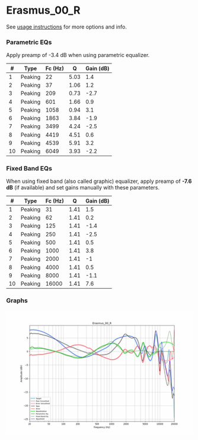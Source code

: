 # Erasmus_00_R
See [usage instructions](https://github.com/jaakkopasanen/AutoEq#usage) for more options and info.

### Parametric EQs
Apply preamp of -3.4 dB when using parametric equalizer.

|   # | Type    |   Fc (Hz) |    Q |   Gain (dB) |
|-----|---------|-----------|------|-------------|
|   1 | Peaking |        22 | 5.03 |         1.4 |
|   2 | Peaking |        37 | 1.06 |         1.2 |
|   3 | Peaking |       209 | 0.73 |        -2.7 |
|   4 | Peaking |       601 | 1.66 |         0.9 |
|   5 | Peaking |      1058 | 0.94 |         3.1 |
|   6 | Peaking |      1863 | 3.84 |        -1.9 |
|   7 | Peaking |      3499 | 4.24 |        -2.5 |
|   8 | Peaking |      4419 | 4.51 |         0.6 |
|   9 | Peaking |      4539 | 5.91 |         3.2 |
|  10 | Peaking |      6049 | 3.93 |        -2.2 |

### Fixed Band EQs
When using fixed band (also called graphic) equalizer, apply preamp of **-7.6 dB** (if available) and set gains manually with these parameters.

|   # | Type    |   Fc (Hz) |    Q |   Gain (dB) |
|-----|---------|-----------|------|-------------|
|   1 | Peaking |        31 | 1.41 |         1.5 |
|   2 | Peaking |        62 | 1.41 |         0.2 |
|   3 | Peaking |       125 | 1.41 |        -1.4 |
|   4 | Peaking |       250 | 1.41 |        -2.5 |
|   5 | Peaking |       500 | 1.41 |         0.5 |
|   6 | Peaking |      1000 | 1.41 |         3.8 |
|   7 | Peaking |      2000 | 1.41 |        -1   |
|   8 | Peaking |      4000 | 1.41 |         0.5 |
|   9 | Peaking |      8000 | 1.41 |        -1.1 |
|  10 | Peaking |     16000 | 1.41 |         7.6 |

### Graphs
![](./Erasmus_00_R.png)
